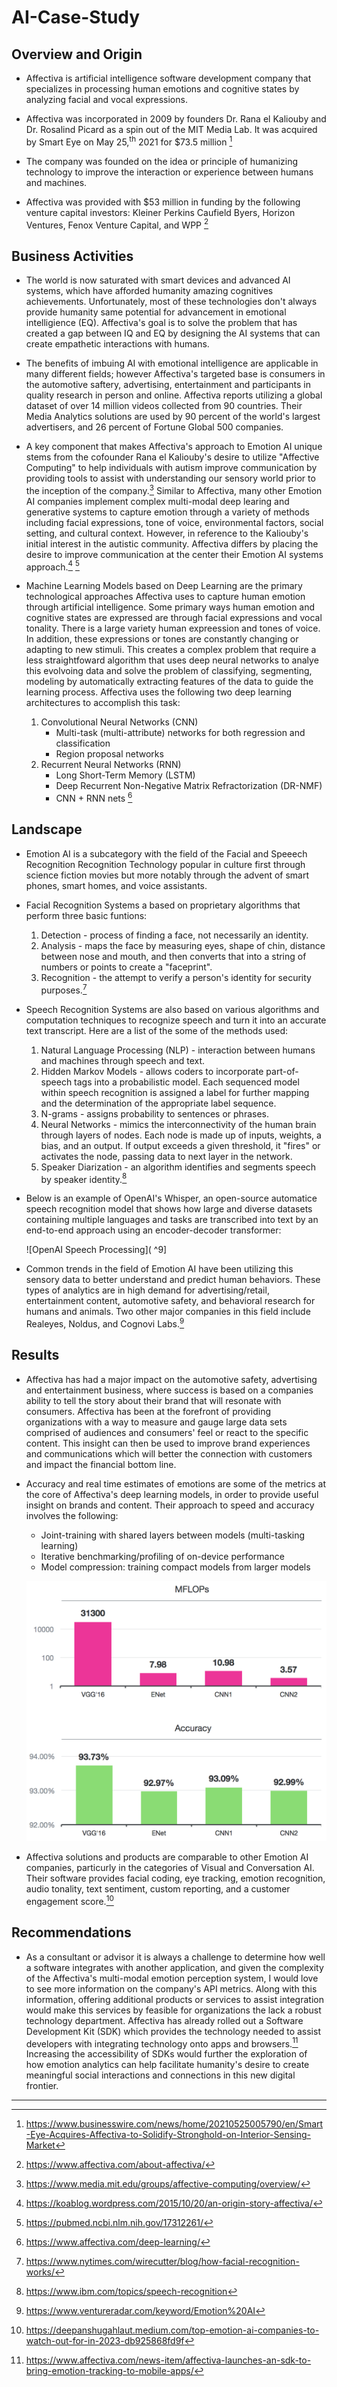 # AI-Case-Study

## Overview and Origin

* Affectiva is artificial intelligence software development company that specializes in processing human emotions and cognitive states by analyzing facial and vocal expressions.
  
* Affectiva was incorporated in 2009 by founders Dr. Rana el Kaliouby and Dr. Rosalind Picard as a spin out of the MIT Media Lab. It was acquired by Smart Eye on May 25,<sup>th</sup> 2021 for $73.5 million [^1]

* The company was founded on the idea or principle of humanizing technology to improve the interaction or experience between humans and machines. 

* Affectiva was provided with $53 million in funding by the following venture capital investors: Kleiner Perkins Caufield Byers, Horizon Ventures, Fenox Venture Capital, and WPP [^2]

## Business Activities

* The world is now saturated with smart devices and advanced AI systems, which have afforded humanity amazing cognitives achievements. Unfortunately, most of these technologies don't always provide humanity same potential for advancement in emotional intelligience (EQ). Affectiva's goal is to solve the problem that has created a gap between IQ and EQ by designing the AI systems that can create empathetic interactions with humans.

* The benefits of imbuing AI with emotional intelligence are applicable in many different fields; however Affectiva's targeted base is consumers in the automotive saftery, advertising, entertainment and participants in quality research in person and online. Affectiva reports utilizing a global dataset of over 14 million videos collected from 90 countries. Their Media Analytics solutions are used by 90 percent of the world's largest advertisers, and 26 percent of Fortune Global 500 companies.

* A key component that makes Affectiva's approach to Emotion AI unique stems from the cofounder Rana el Kaliouby's desire to utilize "Affective Computing" to help individuals with autism improve communication by providing tools to assist with understanding our sensory world prior to the inception of the company.[^3] Similar to Affectiva, many other Emotion AI companies implement complex multi-modal deep learing and generative systems to capture emotion through a variety of methods including facial expressions, tone of voice, environmental factors, social setting, and cultural context. However, in reference to the Kaliouby's initial interest in the autistic community. Affectiva differs by placing the desire to improve communication at the center their Emotion AI systems approach.[^4] [^5]

* Machine Learning Models based on Deep Learning are the primary technological approaches Affectiva uses to capture human emotion through artificial intelligence. Some primary ways human emotion and cognitive states are expressed are through facial expressions and vocal tonality. There is a large variety human expreession and tones of voice. In addition, these expressions or tones are constantly changing or adapting to new stimuli. This creates a complex problem that require a less straightfoward algorithm that uses deep neural networks to analye this evolvoing data and solve the problem of classifying, segmenting, modeling by automatically extracting features of the data to guide the learning process. Affectiva uses the following two deep learning architectures to accomplish this task:
  
  1. Convolutional Neural Networks (CNN)
     - Multi-task (multi-attribute) networks for both regression and classification
     - Region proposal networks
  2. Recurrent Neural Networks (RNN)
     - Long Short-Term Memory (LSTM)
     - Deep Recurrent Non-Negative Matrix Refractorization (DR-NMF)
     - CNN + RNN nets [^6]

## Landscape

* Emotion AI is a subcategory with the field of the Facial and Speeech Recognition Recognition Technology popular in culture first through science fiction movies but more notably through the advent of smart phones, smart homes, and voice assistants.

* Facial Recognition Systems a based on proprietary algorithms that perform three basic funtions:
  1. Detection - process of finding a face, not necessarily an identity.
  2. Analysis - maps the face by measuring eyes, shape of chin, distance between nose and mouth, and then            converts that into a string of numbers or points to create a "faceprint".
  3. Recognition - the attempt to verify a person's identity for security purposes.[^7]
 
* Speech Recognition Systems are also based on various algorithms and computation techniques to recognize speech and turn it into an accurate text transcript. Here are a list of the some of the methods used:
  1.  Natural Language Processing (NLP) - interaction between humans and machines through speech and text.
  2.  Hidden Markov Models - allows coders to incorporate part-of-speech tags into a probabilistic model. Each        sequenced model within speech recognition is assigned a label for further mapping and the determination         of the appropriate label sequence.
  3.  N-grams - assigns probability to sentences or phrases.
  4.  Neural Networks - mimics the interconnectivity of the human brain through layers of nodes. Each node is         made up of inputs, weights, a bias, and an output. If output exceeds a given threshold, it "fires" or           activates the node, passing data to next layer in the network.
  5.  Speaker Diarization - an algorithm identifies and segments speech by speaker identity.[^8]

* Below is an example of OpenAI's Whisper, an open-source automatice speech recognition model that shows how large and diverse datasets containing multiple languages and tasks are transcribed into text by an end-to-end approach using an encoder-decoder transformer:
 
  ![OpenAI Speech Processing]( ^9]

      
 * Common trends in the field of Emotion AI have been utilizing this sensory data to better understand and predict human behaviors. These types of analytics are in high demand for advertising/retail, entertainment content, automotive safety, and behavioral research for humans and animals. Two other major companies in this field include Realeyes, Noldus, and Cognovi Labs.[^10]

## Results

* Affectiva has had a major impact on the automotive safety, advertising and entertainment business, where success is based on a companies ability to tell the story about their brand that will resonate with consumers. Affectiva has been at the forefront of providing organizations with a way to measure and gauge large data sets comprised of audiences and consumers' feel or react to the specific content. This insight can then be used to improve brand experiences and communications which will better the connection with customers and impact the financial bottom line.

* Accuracy and real time estimates of emotions are some of the metrics at the core of Affectiva's deep learning models, in order to provide useful insight on brands and content. Their approach to speed and accuracy involves the following:
  -  Joint-training with shared layers between models (multi-tasking learning)
  -  Iterative benchmarking/profiling of on-device performance
  -  Model compression: training compact models from larger models
 
  ![Affectiva's Metrics](images_folder/DeepLearningSpeedVsAccuracy.png)

* Affectiva solutions and products are comparable to other Emotion AI companies, particurly in the categories of Visual and Conversation AI. Their software provides facial coding, eye tracking, emotion recognition, audio tonality, text sentiment, custom reporting, and a customer engagement score.[^11]

## Recommendations

* As a consultant or advisor it is always a challenge to determine how well a software integrates with another application, and given the complexity of the Affectiva's multi-modal emotion perception system, I would love to see more information on the company's API metrics. Along with this information, offering additional products or services to assist integration would make this services by feasible for organizations the lack a robust technology department. Affectiva has already rolled out a Software Development Kit (SDK) which provides the technology needed to assist developers with integrating technology onto apps and browsers.[^12] Increasing the accessibility of SDKs would further the exploration of how emotion analytics can help facilitate humanity's desire to create meaningful social interactions and connections in this new digital frontier.
___
[^1]: https://www.businesswire.com/news/home/20210525005790/en/Smart-Eye-Acquires-Affectiva-to-Solidify-Stronghold-on-Interior-Sensing-Market 
[^2]: https://www.affectiva.com/about-affectiva/
[^3]: https://www.media.mit.edu/groups/affective-computing/overview/
[^4]: https://koablog.wordpress.com/2015/10/20/an-origin-story-affectiva/
[^5]: https://pubmed.ncbi.nlm.nih.gov/17312261/
[^6]: https://www.affectiva.com/deep-learning/
[^7]: https://www.nytimes.com/wirecutter/blog/how-facial-recognition-works/
[^8]: https://www.ibm.com/topics/speech-recognition
[^9]: https://openai.com/research/whisper
[^10]: https://www.ventureradar.com/keyword/Emotion%20AI
[^11]: https://deepanshugahlaut.medium.com/top-emotion-ai-companies-to-watch-out-for-in-2023-db925868fd9f
[^12]: https://www.affectiva.com/news-item/affectiva-launches-an-sdk-to-bring-emotion-tracking-to-mobile-apps/


